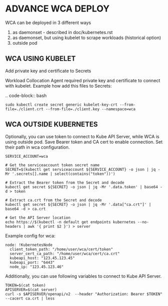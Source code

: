 ADVANCE WCA DEPLOY
==================

WCA can be deployed in 3 different ways

1. as daemonset - described in doc/kubernetes.rst
2. as daemonset, but using kubelet to scrape workloads (historical option)
3. outside pod


WCA USING KUBELET
-----------

Add private key and certificate to Secrets

Workload Collocation Agent required private key and certificate to connect with kubelet.
Example how add this files to Secrets:

.. code-block:: bash

    sudo kubectl create secret generic kubelet-key-crt --from-file=./client.crt --from-file=./client.key --namespace=wca
    
    
WCA OUTSIDE KUBERNETES
---------------

Optionally, you can use token to connect to Kube API Server, while WCA is using outside pod.
Save Bearer token and CA cert to enable connection. Set their path in wca configuration.  

```
SERVICE_ACCOUNT=wca

# Get the serviceaccount token secret name
SECRET=$(kubectl get serviceaccount ${SERVICE_ACCOUNT} -o json | jq -Mr '.secrets[].name | select(contains("token"))')

# Extract the Bearer token from the Secret and decode
kubectl get secret ${SECRET} -o json | jq -Mr '.data.token' | base64 -d > token

# Extract ca.crt from the Secret and decode
kubectl get secret ${SECRET} -o json | jq -Mr '.data["ca.crt"]' | base64 -d > ca.crt

# Get the API Server location
echo https://$(kubectl -n default get endpoints kubernetes --no-headers | awk '{ print $2 }') > server
```

Example config for wca:

```
node: !KubernetesNode
  client_token_path: "/home/user/wca/cert/token"
  server_cert_ca_path: "/home/user/wca/cert/ca.crt"
  kubeapi_host: "123.45.123.45"
  kubeapi_port: "6443"
  node_ip: "123.45.123.46"
```

Additionally, you can use following variables to connect to Kube API Server.
```
TOKEN=$(cat token)
APISERVER=$(cat server)
curl -s $APISERVER/openapi/v2  --header "Authorization: Bearer $TOKEN" --cacert ca.crt | less
```
